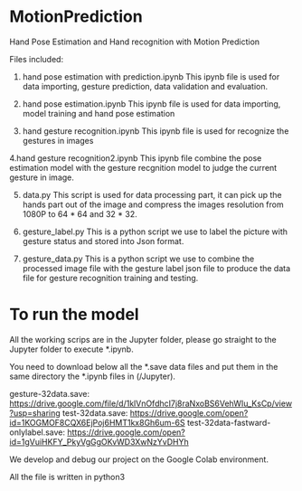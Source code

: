 # MotionPrediction
Hand Pose Estimation and Hand recognition with Motion Prediction


Files included:
  1. hand pose estimation with prediction.ipynb
     This ipynb file is used for data importing, gesture prediction, data validation and evaluation.

  2. hand pose estimation.ipynb
     This ipynb file is used for data importing, model training and hand pose estimation

  3. hand gesture recognition.ipynb
  	 This ipynb file is used for recognize the gestures in images
   
  4.hand gesture recognition2.ipynb
     This ipynb file combine the pose estimation model with the gesture recgnition model to judge the current gesture in image.

  5. data.py
     This script is used for data processing part, it can pick up the hands part out of the image and compress the images resolution from 1080P to 64 * 64 and 32 * 32.

  6. gesture_label.py 
     This is a python script we use to label the picture with gesture status and stored into Json format.
     
  7. gesture_data.py
     This is a python script we use to combine the processed image file with the gesture label json file to produce the data file for          gesture recognition training and testing.
     
# To run the model

All the working scrips are in the Jupyter folder, please go straight to the Jupyter folder to execute  *.ipynb.

You need to download below all the *.save data files and put them in the same directory the *.ipynb files in (/Jupyter).

gesture-32data.save: https://drive.google.com/file/d/1klVnOfdhcI7j8raNxoBS6VehWIu_KsCp/view?usp=sharing
test-32data.save: https://drive.google.com/open?id=1KOGMOF8CQX6EjPoj6HMT1kx8Gh6um-6S
test-32data-fastward-onlylabel.save: https://drive.google.com/open?id=1gVuiHKFY_PkyVgGgOKvWD3XwNzYvDHYh

We develop and debug our project on the Google Colab environment.

All the file is written in python3

